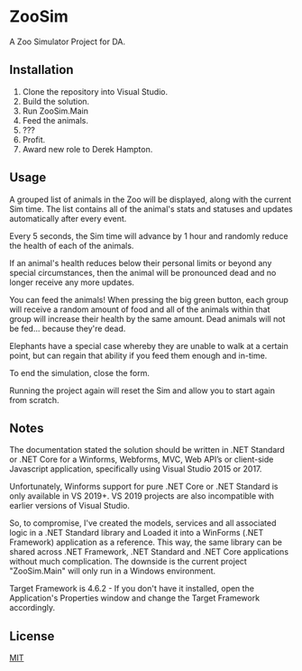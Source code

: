 # ZooSim
A Zoo Simulator Project for DA.




## Installation

1. Clone the repository into Visual Studio.
2. Build the solution.
3. Run ZooSim.Main
4. Feed the animals.
5. ???
6. Profit.
7. Award new role to Derek Hampton.



## Usage
A grouped list of animals in the Zoo will be displayed, along with the current Sim time. The list contains all of the animal's stats and statuses and updates automatically after every event.

Every 5 seconds, the Sim time will advance by 1 hour and randomly reduce the health of each of the animals.

If an animal's health reduces below their personal limits or beyond any special circumstances, then the animal will be pronounced dead and no longer receive any more updates.

You can feed the animals! When pressing the big green button, each group will receive a random amount of food and all of the animals within that group will increase their health by the same amount. Dead animals will not be fed... because they're dead.

Elephants have a special case whereby they are unable to walk at a certain point, but can regain that ability if you feed them enough and in-time.

To end the simulation, close the form.

Running the project again will reset the Sim and allow you to start again from scratch.


## Notes
The documentation stated the solution should be written in .NET Standard or .NET Core for a Winforms, Webforms, MVC, Web API’s or client-side Javascript application, specifically using Visual Studio 2015 or 2017. 

Unfortunately, Winforms support for pure .NET Core or .NET Standard is only available in VS 2019+. VS 2019 projects are also incompatible with earlier versions of Visual Studio.

So, to compromise, I've created the models, services and all associated logic in a .NET Standard library and Loaded it into a WinForms (.NET Framework) application as a reference. This way, the same library can be shared across .NET Framework, .NET Standard and .NET Core applications without much complication. The downside is the current project "ZooSim.Main" will only run in a Windows environment.

Target Framework is 4.6.2 - If you don't have it installed, open the Application's Properties window and change the Target Framework accordingly.




## License
[MIT](https://choosealicense.com/licenses/mit/)
